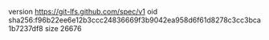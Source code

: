 version https://git-lfs.github.com/spec/v1
oid sha256:f96b22ee6e12b3ccc24836669f3b9042ea958d6f61d8278c3cc3bca1b7237df8
size 26676
